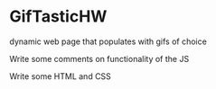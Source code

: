 # GifTasticHW
dynamic web page that populates with gifs of choice

Write some comments on functionality of the JS

Write some HTML and CSS


